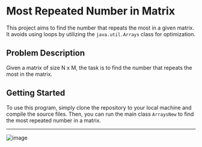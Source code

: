 # Most Repeated Number in Matrix

This project aims to find the number that repeats the most in a given matrix. It avoids using loops by utilizing the `java.util.Arrays` class for optimization.

## Problem Description

Given a matrix of size N x M, the task is to find the number that repeats the most in the matrix.

## Getting Started

To use this program, simply clone the repository to your local machine and compile the source files. Then, you can run the main class `ArraysNew` to find the most repeated number in a matrix.

-------------------------------------------------------------------------------------------------------------------------

![image](https://github.com/ppc-ntu-khpi/advanced-arrays-snowaaaaaaaaaa/assets/144525592/3b7f4609-21db-476d-8bee-bbeba3acfe17)
